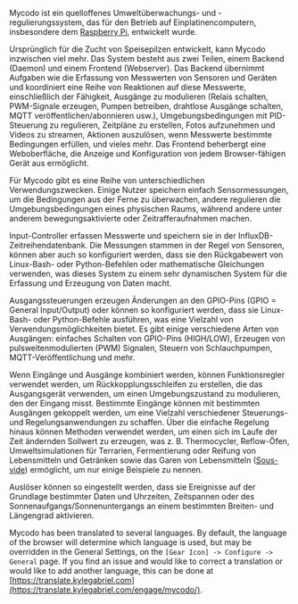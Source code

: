 Mycodo ist ein quelloffenes Umweltüberwachungs- und -regulierungssystem, das für den Betrieb auf Einplatinencomputern, insbesondere dem [Raspberry Pi](https://en.wikipedia.org/wiki/Raspberry_Pi), entwickelt wurde.

Ursprünglich für die Zucht von Speisepilzen entwickelt, kann Mycodo inzwischen viel mehr. Das System besteht aus zwei Teilen, einem Backend (Daemon) und einem Frontend (Webserver). Das Backend übernimmt Aufgaben wie die Erfassung von Messwerten von Sensoren und Geräten und koordiniert eine Reihe von Reaktionen auf diese Messwerte, einschließlich der Fähigkeit, Ausgänge zu modulieren (Relais schalten, PWM-Signale erzeugen, Pumpen betreiben, drahtlose Ausgänge schalten, MQTT veröffentlichen/abonnieren usw.), Umgebungsbedingungen mit PID-Steuerung zu regulieren, Zeitpläne zu erstellen, Fotos aufzunehmen und Videos zu streamen, Aktionen auszulösen, wenn Messwerte bestimmte Bedingungen erfüllen, und vieles mehr. Das Frontend beherbergt eine Weboberfläche, die Anzeige und Konfiguration von jedem Browser-fähigen Gerät aus ermöglicht.

Für Mycodo gibt es eine Reihe von unterschiedlichen Verwendungszwecken. Einige Nutzer speichern einfach Sensormessungen, um die Bedingungen aus der Ferne zu überwachen, andere regulieren die Umgebungsbedingungen eines physischen Raums, während andere unter anderem bewegungsaktivierte oder Zeitrafferaufnahmen machen.

Input-Controller erfassen Messwerte und speichern sie in der InfluxDB-Zeitreihendatenbank. Die Messungen stammen in der Regel von Sensoren, können aber auch so konfiguriert werden, dass sie den Rückgabewert von Linux-Bash- oder Python-Befehlen oder mathematische Gleichungen verwenden, was dieses System zu einem sehr dynamischen System für die Erfassung und Erzeugung von Daten macht.

Ausgangssteuerungen erzeugen Änderungen an den GPIO-Pins (GPIO = General Input/Output) oder können so konfiguriert werden, dass sie Linux-Bash- oder Python-Befehle ausführen, was eine Vielzahl von Verwendungsmöglichkeiten bietet. Es gibt einige verschiedene Arten von Ausgängen: einfaches Schalten von GPIO-Pins (HIGH/LOW), Erzeugen von pulsweitenmodulierten (PWM) Signalen, Steuern von Schlauchpumpen, MQTT-Veröffentlichung und mehr.

Wenn Eingänge und Ausgänge kombiniert werden, können Funktionsregler verwendet werden, um Rückkopplungsschleifen zu erstellen, die das Ausgangsgerät verwenden, um einen Umgebungszustand zu modulieren, den der Eingang misst. Bestimmte Eingänge können mit bestimmten Ausgängen gekoppelt werden, um eine Vielzahl verschiedener Steuerungs- und Regelungsanwendungen zu schaffen. Über die einfache Regelung hinaus können Methoden verwendet werden, um einen sich im Laufe der Zeit ändernden Sollwert zu erzeugen, was z. B. Thermocycler, Reflow-Öfen, Umweltsimulationen für Terrarien, Fermentierung oder Reifung von Lebensmitteln und Getränken sowie das Garen von Lebensmitteln ([Sous-vide](https://en.wikipedia.org/wiki/Sous-vide)) ermöglicht, um nur einige Beispiele zu nennen.

Auslöser können so eingestellt werden, dass sie Ereignisse auf der Grundlage bestimmter Daten und Uhrzeiten, Zeitspannen oder des Sonnenaufgangs/Sonnenuntergangs an einem bestimmten Breiten- und Längengrad aktivieren.

Mycodo has been translated to several languages. By default, the language of the browser will determine which language is used, but may be overridden in the General Settings, on the `[Gear Icon] -> Configure -> General` page. If you find an issue and would like to correct a translation or would like to add another language, this can be done at [https://translate.kylegabriel.com](https://translate.kylegabriel.com/engage/mycodo/).

